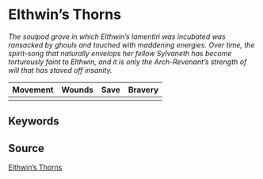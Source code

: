 # Elthwin’s Thorns

_The soulpod grove in which Elthwin’s lamentiri was incubated was ransacked by ghouls and touched with maddening energies. Over time, the spirit-song that naturally envelops her fellow Sylvaneth has become torturously faint to Elthwin, and it is only the Arch-Revenant’s strength of will that has staved off insanity._


| Movement | Wounds | Save | Bravery |
|:--------:|:------:|:----:|:-------:|
|  |  |  |  |


## Keywords



## Source

[Elthwin’s Thorns](https://wahapedia.ru/aos3/factions/seraphon/Elthwin-s-Thorns)
